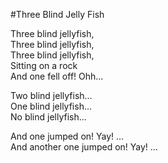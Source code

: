 #Three Blind Jelly Fish

Three blind jellyfish,   
Three blind jellyfish,  
Three blind jellyfish,  
Sitting on a rock  
And one fell off! Ohh...  

Two blind jellyfish...  
One blind jellyfish...  
No blind jellyfish...  

And one jumped on! Yay! ...  
And another one jumped on! Yay! ...  